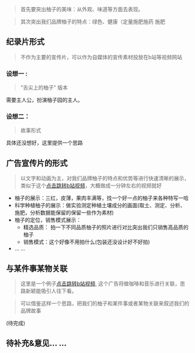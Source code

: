 > 首先要突出柚子的美味：从外观、味道等方面去表现。


>其次突出我们品牌柚子的特点：绿色、健康（定量施肥施药 施肥

## 纪录片形式
> 不作为主要的宣传片，可以作为自媒体的宣传素材投放在b站等视频网站
### 设想一 :

> "舌尖上的柚子" 版本

需要主人公，扮演柚子园的主人。

### 设想二：

> 故事形式

具体还没想好，这里提供一个思路


## 广告宣传片的形式

> 以文字和动画为主，对我们品牌柚子的特点和优势等进行快速清晰的展示，类似于这个[点击跳转b站视频](https://www.bilibili.com/video/av13246419?from=search&seid=4613916709110906513)，大概做成一分钟左右的视频就好

- 柚子的展示：三红，皮薄，果肉丰满等，找一个好一点的柚子来各种特写一哈
- 科学种植柚子的展示：做实验测定种植土壤成分的画面(取土、测定、分析、施肥，分析数据能保留的保留一些作为素材)
- 柚子的定位，销售模式展示：
  - 精选品质： 拍一下不同品质柚子的照片进行对比突出我们只销售高品质的柚子
  - 销售模式：这个好像不用拍什么(包装还没设计好不好拍)
- ... ...


## 与某件事某物关联

> 这里是一个例子[点击跳转b站视频](https://www.bilibili.com/video/av11263364?from=search&seid=4613916709110906513), 这个广告将做咖啡和音乐进行关联，思路新颖能吸引人往下看。

> 可以借鉴这样一个思路，把我们的柚子和某件事或者某物关联来叙述我们的品牌故事

(待完成)

## 待补充&意见... ...